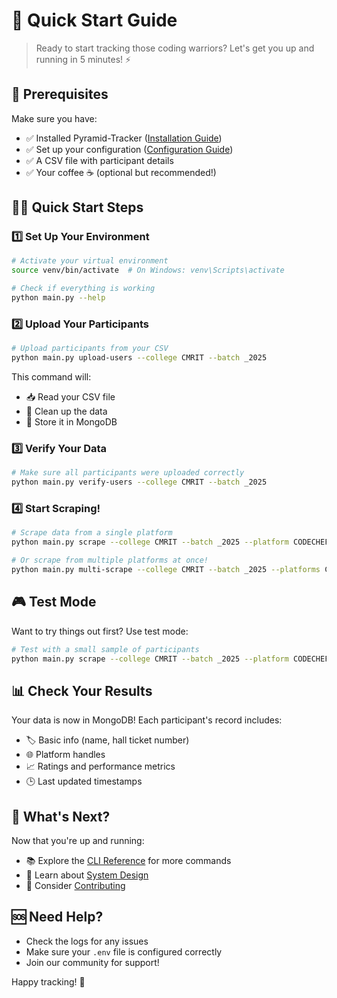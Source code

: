 # 🚀 Quick Start Guide

> Ready to start tracking those coding warriors? Let's get you up and running in 5 minutes! ⚡

## 🎯 Prerequisites

Make sure you have:
- ✅ Installed Pyramid-Tracker ([Installation Guide](./installation.md))
- ✅ Set up your configuration ([Configuration Guide](./configuration.md))
- ✅ A CSV file with participant details
- ✅ Your coffee ☕ (optional but recommended!)

## 🏃‍♂️ Quick Start Steps

### 1️⃣ Set Up Your Environment

```bash
# Activate your virtual environment
source venv/bin/activate  # On Windows: venv\Scripts\activate

# Check if everything is working
python main.py --help
```

### 2️⃣ Upload Your Participants

```bash
# Upload participants from your CSV
python main.py upload-users --college CMRIT --batch _2025
```

This command will:
- 📥 Read your CSV file
- 🧹 Clean up the data
- 💾 Store it in MongoDB

### 3️⃣ Verify Your Data

```bash
# Make sure all participants were uploaded correctly
python main.py verify-users --college CMRIT --batch _2025
```

### 4️⃣ Start Scraping!

```bash
# Scrape data from a single platform
python main.py scrape --college CMRIT --batch _2025 --platform CODECHEF

# Or scrape from multiple platforms at once!
python main.py multi-scrape --college CMRIT --batch _2025 --platforms CODECHEF CODEFORCES
```

## 🎮 Test Mode

Want to try things out first? Use test mode:

```bash
# Test with a small sample of participants
python main.py scrape --college CMRIT --batch _2025 --platform CODECHEF --test --sample 5
```

## 📊 Check Your Results

Your data is now in MongoDB! Each participant's record includes:
- 🏷️ Basic info (name, hall ticket number)
- 🌐 Platform handles
- 📈 Ratings and performance metrics
- 🕒 Last updated timestamps

## 🎉 What's Next?

Now that you're up and running:
- 📚 Explore the [CLI Reference](./cli.md) for more commands
- 🔧 Learn about [System Design](./architecture.md)
- 🤝 Consider [Contributing](./contributing.md)

## 🆘 Need Help?

- Check the logs for any issues
- Make sure your `.env` file is configured correctly
- Join our community for support!

Happy tracking! 🎯 